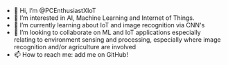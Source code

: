 - 👋 Hi, I’m @PCEnthusiastXIoT
- 👀 I’m interested in AI, Machine Learning and Internet of Things. 
- 🌱 I’m currently learning about IoT and image recognition via CNN's
- 💞️ I’m looking to collaborate on ML and IoT applications especially relating to environment sensing and processing, especially where image recognition and/or agriculture are involved
- 📫 How to reach me: add me on GitHub!

<!---
PCEnthusiastXIoT/PCEnthusiastXIoT is a ✨ special ✨ repository because its `README.md` (this file) appears on your GitHub profile.
You can click the Preview link to take a look at your changes.
--->
